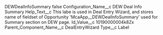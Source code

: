 <?xml version="1.0" encoding="UTF-8"?>
<CustomMetadata xmlns="http://soap.sforce.com/2006/04/metadata" xmlns:xsi="http://www.w3.org/2001/XMLSchema-instance" xmlns:xsd="http://www.w3.org/2001/XMLSchema">
    <label>DEWDealInfoSummary</label>
    <protected>false</protected>
    <values>
        <field>Configuration_Name__c</field>
        <value xsi:type="xsd:string">DEW Deal Info Summary</value>
    </values>
    <values>
        <field>Help_Text__c</field>
        <value xsi:type="xsd:string">This labe is used in Deal Entry Wizard, and stores name of fieldset of Opportunity &apos;McaApp__DEWDealInfoSummary&apos; used for Summary section on DEW page.</value>
    </values>
    <values>
        <field>Id_Value__c</field>
        <value xsi:type="xsd:string">10190000004k8Zx</value>
    </values>
    <values>
        <field>Parent_Component_Name__c</field>
        <value xsi:type="xsd:string">DealEntryWizard</value>
    </values>
    <values>
        <field>Type__c</field>
        <value xsi:type="xsd:string">Label</value>
    </values>
</CustomMetadata>
